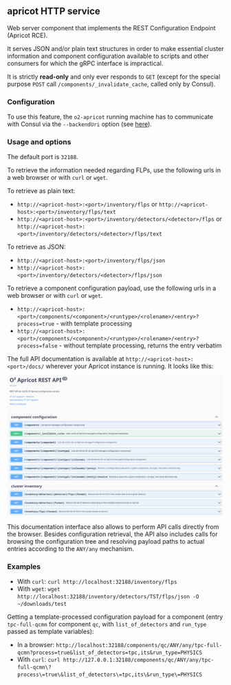 ## apricot HTTP service

Web server component that implements the REST Configuration Endpoint (Apricot RCE). 

It serves JSON and/or plain text structures in order to make essential cluster information and component configuration available to scripts and other consumers for which the gRPC interface is impractical.

It is strictly **read-only** and only ever responds to `GET` (except for the special purpose `POST` call `/components/_invalidate_cache`, called only by Consul).

### Configuration

To use this feature, the `o2-apricot` running machine has to communicate with Consul via the `--backendUri` option (see [here](apricot.md)).

### Usage and options

The default port is `32188`.

To retrieve the information needed regarding FLPs, use the following urls in a web browser or with `curl` or `wget`.

To retrieve as plain text:

* `http://<apricot-host>:<port>/inventory/flps` or `http://<apricot-host>:<port>/inventory/flps/text`
* `http://<apricot-host>:<port>/inventory/detectors/<detector>/flps` or `http://<apricot-host>:<port>/inventory/detectors/<detector>/flps/text`

To retrieve as JSON:

* `http://<apricot-host>:<port>/inventory/flps/json`
* `http://<apricot-host>:<port>/inventory/detectors/<detector>/flps/json`

To retrieve a component configuration payload, use the following urls in a web browser or with `curl` or `wget`.

* `http://<apricot-host>:<port>/components/<component>/<runtype>/<rolename>/<entry>?process=true` - with template processing
* `http://<apricot-host>:<port>/components/<component>/<runtype>/<rolename>/<entry>?process=false` - without template processing, returns the entry verbatim

The full API documentation is available at `http://<apricot-host>:<port>/docs/` wherever your Apricot instance is running. It looks like this:

![Apricot API documentation screenshot](apricot-apidocs-screenshot.png)

This documentation interface also allows to perform API calls directly from the browser.
Besides configuration retrieval, the API also includes calls for browsing the configuration tree and resolving payload paths to actual entries according to the `ANY/any` mechanism. 

### Examples

* With `curl`: `curl http://localhost:32188/inventory/flps`
* With `wget`: `wget http://localhost:32188/inventory/detectors/TST/flps/json -O ~/downloads/test`

Getting a template-processed configuration payload for a component (entry `tpc-full-qcmn` for component `qc`, with `list_of_detectors` and `run_type` passed as template variables):

* In a browser: `http://localhost:32188/components/qc/ANY/any/tpc-full-qcmn?process=true&list_of_detectors=tpc,its&run_type=PHYSICS`
* With `curl`: `curl http://127.0.0.1:32188/components/qc/ANY/any/tpc-full-qcmn\?process\=true\&list_of_detectors\=tpc,its\&run_type\=PHYSICS`
